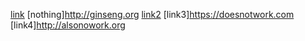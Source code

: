 [link](https://something.com)
[nothing]http://ginseng.org
[link2](https://thisshouldwork.org)
[link3]https://doesnotwork.com
[link4]http://alsonowork.org